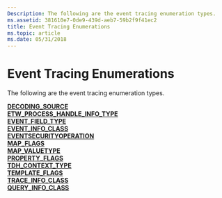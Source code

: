 ```yaml
---
Description: The following are the event tracing enumeration types.
ms.assetid: 381610e7-0de9-439d-aeb7-59b2f9f41ec2
title: Event Tracing Enumerations
ms.topic: article
ms.date: 05/31/2018
---
```


# Event Tracing Enumerations

The following are the event tracing enumeration types.

<dl>

[**DECODING\_SOURCE**](/windows/desktop/api/Tdh/ne-tdh-decoding_source)  
[**ETW\_PROCESS\_HANDLE\_INFO\_TYPE**](etw-process-handle-info-type.md)  
[**EVENT\_FIELD\_TYPE**](/windows/desktop/api/Tdh/ne-tdh-event_field_type)  
[**EVENT\_INFO\_CLASS**](/windows/desktop/api/Evntprov/ne-evntprov-event_info_class)  
[**EVENTSECURITYOPERATION**](/windows/desktop/api/Evntcons/ne-evntcons-eventsecurityoperation)  
[**MAP\_FLAGS**](/windows/desktop/api/Tdh/ne-tdh-map_flags)  
[**MAP\_VALUETYPE**](/windows/desktop/api/Tdh/ne-tdh-map_valuetype)  
[**PROPERTY\_FLAGS**](/windows/desktop/api/Tdh/ne-tdh-property_flags)  
[**TDH\_CONTEXT\_TYPE**](/windows/desktop/api/Tdh/ne-tdh-tdh_context_type)  
[**TEMPLATE\_FLAGS**](/windows/desktop/api/Tdh/ne-tdh-template_flags)  
[**TRACE\_INFO\_CLASS**](trace-info-class.md)  
[**QUERY\_INFO\_CLASS**](https://www.bing.com/search?q=**QUERY\_INFO\_CLASS**)  
</dl>

 

 



